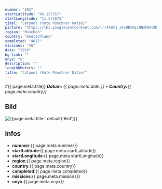 ```yaml
---
nummer: "205"
startLatitude: "48.137357"
startLongitude: "11.574875"
titel: "Catpool (Rote Münchner Katze)"
picture: "https://lh3.googleusercontent.com/lr/AFBm1_aTwDBXMyiNNdM9F3QkED1RYq9Fqtv9smuodwhv7zp9TEUH-_ByVAdf_R65x5thQGiqZHtj0PQhRszvdIBpSM8i8xMeUu_cy2Xdi94FGzi2NwNx5j-_7n_LkARKDyzIAbcs-Lp-x77qG7Wj-bBjEKDE-Ac3sba8q0CK-aJMMPOeaO0QTwg-065Gw0POQZH5aDnMtwtDbyhRiqBkSgu9aATjCXajOim2lLZtaRAWx7AI4qn41U5-GWT7ZwJf0SEYt1_xjMSqwQJDPa74UydCAUPPx09Sc7phEZP7MX9YmgX5pWKIsbVuIu_32NEPcQCvOAqlXt_9Wem1gw81yP0Yso5DpEiH4gLFGDtuKZCQHzjQMtEJw7q0Rj0pV49O0WAnGE2zPvMRjtv_QVxo9zX3y-i9zC_J5Dg-jLHxlkrBL-4syKVW0rFrXzIutzfqwUIgu7czAHlc_AKKkq5dB-HnMf4zj985erc-9PlonziDpTML0q82LBqIommQE3_jmcn4LIfZDtoI0fQCk7pGbJMEWK1QWKffY9benRO7gLDsRmF9xag7czvELdwhhEA75Di8pzAU4749Zswq4h9WIDkD0d_A9qRgC4Cb3dJTxDYpJ37oHe78lVg_BPMIV7M1Ij0KEXN0QO45t6ZwoBZ7PfZPV8haJX_5TUxQoWGf7cNz-vJe1jHCWRHkR0smXpSNCAQ1am1BA5mDOQp4nOslz-lfrzTAQLp1QUjnd0QNalirfkpUz4BFLyd55X6ULkc1rIgqzRI6dhX9pfNmleTh1hK3HL-mfM5kv3dmnt8FNGr0eBCcCPeYOMfBraeKAF20CL7Zcuqar93Y7rdaGQuu-2WevgOKqAyxtA8"
region: "München"
country: "Deutschland"
completed: "4812"
missions: "36"
date: "2018"
bg-link: ""
onyx: "0"
description: ""
lengthKMeters: ""
title: "Catpool (Rote Münchner Katze)"
---
```


#{{ page.meta.title}}
_**Datum:** {{ page.meta.date }} • **Country:**{{ page.meta.country}}_

## Bild
![{{page.meta.title | default('Bild')}}]({{page.meta.picture}})

## Infos
- **nummer**:{{ page.meta.nummer}}
- **startLatitude**:{{ page.meta.startLatitude}}
- **startLongitude**:{{ page.meta.startLongitude}}
- **region**:{{ page.meta.region}}
- **country**:{{ page.meta.country}}
- **completed**:{{ page.meta.completed}}
- **missions**:{{ page.meta.missions}}
- **onyx**:{{ page.meta.onyx}}

